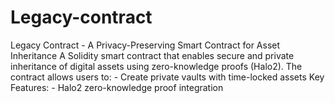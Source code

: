 # Legacy-contract
Legacy Contract - A Privacy-Preserving Smart Contract for Asset Inheritance  A Solidity smart contract that enables secure and private inheritance of digital assets using zero-knowledge proofs (Halo2). The contract allows users to:  - Create private vaults with time-locked assets Key Features: - Halo2 zero-knowledge proof integration 
